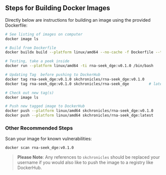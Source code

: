 ## Steps for Building Docker Images

Directly below are instructions for building an image using the provided Dockerfile:

```bash
# See listing of images on computer
docker image ls

# Build from Dockerfile
docker buildx build --platform linux/amd64 --no-cache -f Dockerfile --tag=rna-seek_dge:v0.1.0 .

# Testing, take a peek inside
docker run --platform linux/amd64 -ti rna-seek_dge:v0.1.0 /bin/bash

# Updating Tag  before pushing to DockerHub
docker tag rna-seek_dge:v0.1.0 skchronicles/rna-seek_dge:v0.1.0
docker tag rna-seek_dge:v0.1.0 skchronicles/rna-seek_dge         # latest

# Check out new tag(s)
docker image ls

# Push new tagged image to DockerHub
docker push --platform linux/amd64 skchronicles/rna-seek_dge:v0.1.0
docker push --platform linux/amd64 skchronicles/rna-seek_dge:latest
```

### Other Recommended Steps

Scan your image for known vulnerabilities:

```bash
docker scan rna-seek_dge:v0.1.0
```

> **Please Note**: Any references to `skchronicles` should be replaced your username if you would also like to push the image to a registry like DockerHub.
